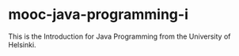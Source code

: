# mooc-java-programming-i
This is the Introduction for Java Programming from the University of Helsinki. 
